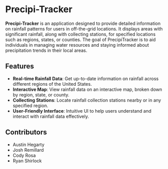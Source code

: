 # Precipi-Tracker
 
**Precipi-Tracker** is an application designed to provide detailed information on rainfall patterns for users in off-the-grid locations. It displays areas with significant rainfall, along with collecting stations, for specified locations such as regions, states, or counties. The goal of PrecipiTracker is to aid individuals in managing water resources and staying informed about precipitation trends in their local areas.

## Features

- **Real-time Rainfall Data**: Get up-to-date information on rainfall across different regions of the United States.
- **Interactive Map**: View rainfall data on an interactive map, broken down by region, state, or county.
- **Collecting Stations**: Locate rainfall collection stations nearby or in any specified region.
- **User-Friendly Interface**: Intuitive UI to help users understand and interact with rainfall data effectively.

## Contributors
- Austin Hegarty
- Josh Remillard
- Cody Rosa
- Ryan Shirlock
